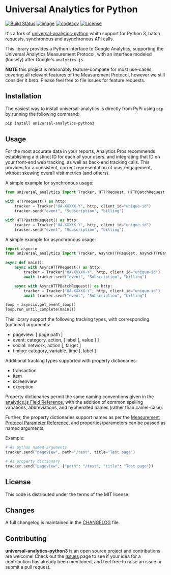 # Universal Analytics for Python

[![Build Status](https://travis-ci.com/dmvass/universal-analytics-python3.svg?branch=master)](https://travis-ci.com/dmvass/universal-analytics-python3)
[![image](https://img.shields.io/pypi/v/universal-analytics-python3.svg)](https://pypi.python.org/pypi/universal-analytics-python3)
[![codecov](https://codecov.io/gh/dmvass/universal-analytics-python3/branch/master/graph/badge.svg)](https://codecov.io/gh/dmvass/universal-analytics-python3)
[![License](https://img.shields.io/badge/license-MIT-blue.svg)](https://github.com/dmvass/universal-analytics-python3/blob/master/LICENSE)

It's a fork of [universal-analytics-python](https://github.com/adswerve/universal-analytics-python)
whith support for Python 3, batch requests, synchronous and asynchronous API calls.

This library provides a Python interface to Google Analytics, supporting the
Universal Analytics Measurement Protocol, with an interface modeled (loosely)
after Google's `analytics.js`.

**NOTE** this project is reasonably feature-complete for most use-cases, covering
all relevant features of the Measurement Protocol, however we still consider it
_beta_. Please feel free to file issues for feature requests.

## Installation

The easiest way to install universal-analytics is directly from PyPi using `pip`
by running the following command:

```bash
pip install universal-analytics-python3
```

## Usage

For the most accurate data in your reports, Analytics Pros recommends establishing
a distinct ID for each of your users, and integrating that ID on your front-end web
tracking, as well as back-end tracking calls. This provides for a consistent, correct
representation of user engagement, without skewing overall visit metrics (and others).

A simple example for synchronous usage:

```python
from universal_analytics import Tracker, HTTPRequest, HTTPBatchRequest

with HTTPRequest() as http:
    tracker = Tracker("UA-XXXXX-Y", http, client_id="unique-id")
    tracker.send("event", "Subscription", "billing")

with HTTPBatchRequest() as http:
    tracker = Tracker("UA-XXXXX-Y", http, client_id="unique-id")
    tracker.send("event", "Subscription", "billing")
```

A simple example for asynchronous usage:

```python
import asyncio
from universal_analytics import Tracker, AsyncHTTPRequest, AsyncHTTPBatchRequest

async def main():
    async with AsyncHTTPRequest() as http:
        tracker = Tracker("UA-XXXXX-Y", http, client_id="unique-id")
        await tracker.send("event", "Subscription", "billing")

    async with AsyncHTTPBatchRequest() as http:
        tracker = Tracker("UA-XXXXX-Y", http, client_id="unique-id")
        await tracker.send("event", "Subscription", "billing")

loop = asyncio.get_event_loop()
loop.run_until_complete(main())
```

This library support the following tracking types, with corresponding (optional) arguments:

* pageview: [ page path ]
* event: category, action, [ label [, value ] ]
* social: network, action [, target ]
* timing: category, variable, time [, label ]

Additional tracking types supported with property dictionaries:

* transaction
* item
* screenview
* exception

Property dictionaries permit the same naming conventions given in the [analytics.js Field Reference](https://developers.google.com/analytics/devguides/collection/analyticsjs/field-reference),
with the addition of common spelling variations, abbreviations, and hyphenated names
(rather than camel-case).

Further, the property dictionaries support names as per the [Measurement Protocol Parameter Reference](https://developers.google.com/analytics/devguides/collection/protocol/v1/parameters),
and properties/parameters can be passed as named arguments.

Example:

```python
# As python named-arguments
tracker.send("pageview", path="/test", title="Test page")

# As property dictionary
tracker.send("pageview", {"path": "/test", "title": "Test page"})
```

## License

This code is distributed under the terms of the MIT license.

## Changes

A full changelog is maintained in the [CHANGELOG](https://github.com/dmvass/universal-analytics-python3/blob/master/CHANGELOG.md) file.

## Contributing

**universal-analytics-python3** is an open source project and contributions are
welcome! Check out the [Issues](https://github.com/dmvass/universal-analytics-python3/issues)
page to see if your idea for a contribution has already been mentioned, and feel
free to raise an issue or submit a pull request.
